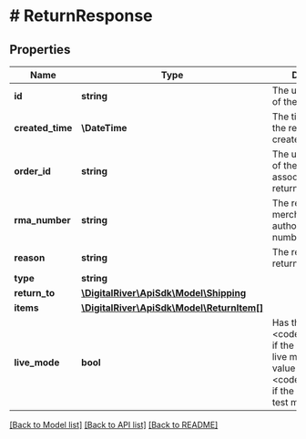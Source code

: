 # # ReturnResponse

## Properties

Name | Type | Description | Notes
------------ | ------------- | ------------- | -------------
**id** | **string** | The unique identifier of the return. | [optional] [readonly]
**created_time** | **\DateTime** | The time at which the return was created. | [optional] [readonly]
**order_id** | **string** | The unique identifier of the order associated with the return. | [optional]
**rma_number** | **string** | The return merchandise authorization number. | [optional]
**reason** | **string** | The reason for the return. | [optional]
**type** | **string** |  | [optional]
**return_to** | [**\DigitalRiver\ApiSdk\Model\Shipping**](Shipping.md) |  | [optional]
**items** | [**\DigitalRiver\ApiSdk\Model\ReturnItem[]**](ReturnItem.md) |  | [optional]
**live_mode** | **bool** | Has the value &lt;code&gt;true&lt;/code&gt; if the object exists in live mode or the value &lt;code&gt;false&lt;/code&gt; if the object exists in test mode. | [optional]

[[Back to Model list]](../../README.md#models) [[Back to API list]](../../README.md#endpoints) [[Back to README]](../../README.md)
